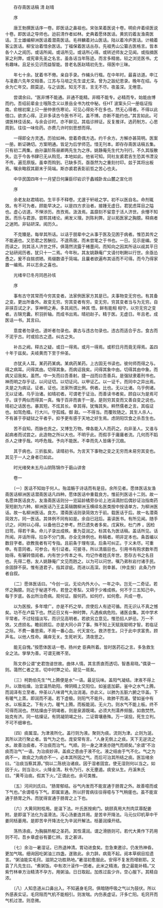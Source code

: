 <!-- { "loadSidebar": true } -->


　　存存斋医话稿 清 赵晴

　　序

　　唐王勃撰医话序一卷。即医话之鼻祖也。宋张杲着医说十卷。明俞弁着续医说十卷。即医话之导师也。迨前清作者如林。史典着愿体医话。黄凯钧着友渔斋医话。王士雄编柳洲医话着潜斋医话。毛祥麟着对山医话。陆以着冷庐医话。计楠着客尘医话。柳宝诒着惜余医话。丁福保着医话丛存。先祖秀山公纂古医格言。皆本各个人之阅历。或话所闻。或话所见。或话所心得。或转述师友之见闻。或指摘医家之利弊。或宪章先圣之名言。虽各话当年陈迹。而言多精凿。较之浏览医书。尤有趣味。且足长见识而益智能。昔老名医赵晴初先生。得医中三昧。

　　年七十余。犹着书不倦。亲自手录。作蝇头行楷。在中年时。最喜访道。申江与凌嘉六先年交相善。江苏与马培之先生谊尤深。曾为之跋纪恩录。晚年在绍。与余为亡年交。颇莫逆。与之谈医。知无不言。言无不尽。夜虽深。无倦意。

　　尝谓余曰。“医非博不能通。非通不能精。非精不能专。必精而专。始能由博而约。吾绍前辈金士哦陈念义以景岳全书为枕中秘。任HT 波案头只一册临证指南。俞根初案上只一册仲景伤寒论。可见心得处不在多也。然无心得者。不得以此借口。欲求心得。正非多读古今医书不可。盖不博。亦断不能约也。”其言如此。可谓医林佳话矣。与余会诊时。亦不鲜见。其临诊辨证。反复推详。选药制方。心思周到。往往一味佐药。亦费几许时刻思想而得。

　　一得即全方灵透。历验如神。尝着奇偶方选。约千余方。方解亦甚简明。医案一册。断证确切。方案明通。皆足为后学师范。惜无刊本。即存存斋医话稿五集。只有初二两集。由孙瀛阶陈昼卿两先生为之序。姚静庵先生代为刊行。不久其版散失。迄于今各书肆已无从购觅。本地如此。他省可知。同社友裘君吉生恐其书湮没不传。遍觅原版。虽幸而购到。已缺多页。亟亟然为之重刻付印。兹于其将出板焉。嘱余略叙其巅末于简端。斯亦裘君表彰前哲之苦心也夫。

　　中华民国四年十一月望日何廉臣印岩识于蠡城卧龙山麓之宣化坊

　　序

　　余老友赵君晴初。生平手不释卷。尤邃于轩岐之学。初不以医自名。命剂辄效。有不可为者。顾能早决之。以是四方求治者。接踵无虚日。君犹虑耳目之隘也。虚心访道。不惮涉历。孜孜焉。汲汲焉。盖靡刻不留意于活人济世。余懵不知医。而乐与君游。尝聆其绪论。阐发义理。剀陈利弊。足以拓医家之胸臆。释病者之迷罔。非钻研深。阅历久。

　　不克臻是。每举其所话。以话于朋辈中之从事于医及见困于病者。惟恐其传之不能遍也。又恐君之苦酬应。不遑燕居。而未尝笔之于书也。一日。见示是编。受而读之。则其活人济世之怀。俱蔼然流露于楮墨间。而知向之因其所话以觇其平日之钻研阅历者。犹只十一二焉。今年秋。其友姚静庵广文请付剞劂以行世。余亟怂恿之。爰不自揣谫陋。焉缀数语于简端。且曩者欲遍布其话而不可得。而今乃得家置一编焉。并以志余之喜也。

　　光绪辛巳冬月同邑孙垓

　　序

　　事有古守其常而今穷其变者。法家例医家方其是已。夫事物变无穷也。有其备之变。更出所备外。故变无穷。穷其变者有穷。变无穷。穷其变者当与为无穷。自非挟百试之才。享神明之寿。多其阅历。神其 悟。鲜有能相 相守。以穷无穷之变者。古锦充囊。积羽折轴。而成书出焉。晴初赵子。精于医。无虚日。年且老。成医话一书。其言曰。

　　意度者勿录也。道听者勿录也。袭古与违古勿录也。违古而适合乎古。食古而不泥乎古。时或拾古之遗。纠古之失。

　　补古之阙。释古之疑。或日一得焉。或月一得焉。或积日月而竟无得焉。盖四十年于兹矣。夫岐黄而下至于仲圣。

　　亦犹夫人耳。某药药某病。某病药某药。上古固无书读也。彼何师而得之与。得之病耳。问得其由。切得其象。而病诏我矣。问得其象中由。切得其由中象。而病又诏我矣。虽然。中一矢而曰吾善射。捷一战而曰吾善兵。是强狱隶着刑书也。神而明之存乎证。以问证切。以切证问。以甲证乙。以一证千。而同中之异出焉。夫是之为病证。证者。证也。法家所谓比例。例者。比也。无以比诸。乌乎例诸。无以证诸。乌乎治诸。如晴初者。可谓老于证治。而善读书者矣。顾自以为是焉可乎。误于两似而得其一真。悔于百非而衷于一是。是则穷其变而又善自变之说也。晴初之话医也。暴其短。不炫其长。幸其得。犹悔其失。粹然儒者之言。其临证也。如驾危樯。行大川。守孤城。御 敌。一不得当。而覆败随之。其生人杀人。不有甚于亭疑狱之平者乎。抑予更有感于天地之好生焉。虑阴阳饮食之杀吾生也。

　　苦不自知。而脉也贡之。又博生万物。俾各能入人而药之。向非圣人。又谁与起病者而试尝之。此造物之所以大也。不明乎此。而假手于庸庸者流。几何而不蹈杀人之律乎哉。呜呼危哉。予向不能医。不幸而先人皆痛于沉痼。

　　其于病也。三折肱矣。读晴初书。为言天下事物之变之无穷而未易穷其变也。其见于一人之身者已如此。

　　时光绪癸未五月山阴陈锦作于蕺山讲舍

　　卷一

　　〔一〕医话不知始于何人。殆滥觞于诗话而有是目。余所见者。愿体医话友渔斋医话柳洲医话潜斋医话凡四种。愿体医话中重载良方。惟前列医话十二则。故一名愿体医话良方。友渔斋医话则分一览延龄橘旁杂论上池涓滴肘后偶钞证治指南药笼短剧为六种。柳洲医话乃王孟英辑魏柳洲玉横续名医类按中按语单方。为柳洲医话。故一名柳洲医话。良方。潜斋医话则录简效方于前。载医话于后。故一名潜斋简效方。同一医话。其体例不同有如是。余自已冠后。喜读医书。有所见闻。随手识之。间附以心得。以备他日之参考。然已遗失者多矣。戊寅秋。杜门养 。因检旧笥。得若干条。命儿子录出成帙。重为芟润之。标其名为医话稿。盖话所见。话所闻。并话所得。拉杂不分门类。亦全无体例也。称稿者。明非定本也。条首编以数目字者。欲教我者有可专指。且前条于理有误。后条可纠正。于义未尽。可重申。有意同者。可参合。有引证者。可披寻。所以清眉目也。引用书有购求数年而始得。有辗转借阅者。内有世少传本之书。均记作者姓氏年世。思存古书之名目也。先得二卷。友人姚静庵广文见而韪之。以为可以问世。嘱乃弟秋岩付诸手民。余固辞不获。惟有道君子。指其谬疵。而进以高深。则幸甚。〔仲圭按〕此条乃作者自叙。

　　〔二〕愿体医话曰。“今创一议。无论内外大小。一年之中。岂无一二奇证。若怀之胸臆。则近于秘道不传。若登之枣梨。又碍于少难成帙。何不于三五知己中。每于岁底。各出所治奇病。观何证。服何药。如何疗。如何愈。共成一卷。

　　以为医按。多年增广。亦是不朽之举。庶使后人有迹可循。而无识认不真之憾矣。功不在卢扁下也。然近日又有一种时弊。凡遇疾病危险。诸医会集。其中学术平常者。不过轻描淡写。而识见高明者。若欲另立意见。惟恐招人妒忌。万一不效。又虑损名。瞻前顾后。亦是大同小异了事。殊不知上天赋我聪明才智。若临证之际。不费一番思索。不用一番心血。代天宣化。救济苍生。只于此中求富贵。顾声名。以他人性命。痛痒无关。生死听天。清夜思之。

　　能无自愧。”按愿体医话一卷。扬州史 臣典所着。皆时医药石之言。多急救生全之法。孳孳为善。可谓无微不至。

　　陈文恭公谓“史君饱谙世故。曲体人情。其言质直而透切。智愚易晓。”偶录一则。蔼然仁者之言。切中时弊之论。窥见一斑矣。

　　〔三〕柯韵伯先生“气上腾便是水”一语。最足玩味。盖阳气凝结。津液不得上升。以致枯燥。治宜温热助阳。俾阴精上交阳位。如釜底加薪。釜中之水气上腾。而润泽有立至者。仲圣以八味肾气丸治消渴。亦此义。以肺为五脏六腑之华盖。下有暖气上蒸。即润而不渴。若下虚极。则阳气不能升。故肺干而渴。譬如釜中有水。以板盖之。下有火力。暖气上腾。而板能润。无火力。则水气不能上板。终不可得而润也。然枯燥由于阴竭者。则是泉源既竭。必须大剂濡养频服。如救焚然。始克有济。同一枯燥证。有阴凝阴竭之分。二证霄壤悬殊。万一误投。死生立判。不可不细审也。

　　〔四〕痰属湿。为津液所化。盖行则为液。聚则为痰。流则为津。止则为涎。其所以流行聚止者。皆气为之也。庞安常有言。“人身无倒上之痰。天下无逆流之水。故善治痰者。不治痰而治气。气顺。则一身之津液亦随气而顺矣。”余谓“不治痰而治气”一语。为治痰妙谛。盖痰之患由于液不化。液之结由于气不化。气之为病不一。故痰之为病亦不一。必本其所因之气。而后可治其所结之痰。医旨绪余曰。“治痰当察其源。”倘以二陈统治诸痰。因于湿者固宜。使无湿则何以当之。如因于火。则当治火。火降金清。秋令乃行。水无壅遏。痰安从生。丹溪朱氏曰。“黄芩治痰。假其下火。”正谓此也。余可类推。

　　〔五〕河间刘氏曰。“肠胃郁结。谷气内发而不能宣通于肠胃之外。故善噫而或下气也。”余谓噫与下气。即属宣通。所以肝胃病往往得噫与下气稍瘥也。虽不能宣通于肠胃之外。而犹得宣通于肠胃之上下也。

　　〔六〕大黄同附桂用。是温下法。叶氏医按痢门。姚颐真用大剂肉苁蓉配姜附。是即温下法化为温滑法。泻心汤姜连并用。是苦辛开降法。马元仪印机草中干姜同栝蒌用。是即苦辛开降法化为辛润开解法。栝蒌润燥开结。

　　荡热涤痰。为胸膈热郁之圣药。其性濡润。谓之滑肠则可。若代大黄作下药用则不可。吾乡章虚谷有蒌仁辨。言之甚详。

　　〔七〕余治一暑湿证。已热退神清。胃动进食矣。忽急柬邀诊。仍发热神昏。更加气喘。细询因吃粥油三四盏。遂致此。余力辞。病竟不起。阅本草纲目拾遗言。“粥油能实毛窍。滋阴之功胜熟地。”暑湿初愈服此。安得不复发而增剧耶。又袁了凡先生曰。“煮粥饭。中有浓汁滚作一团者。此米之精液。食之最能补精。”又紫竹林单方治精清不孕方。用粥油。日日取起。加炼过盐少许。空心服下。其精自浓。

　　〔八〕人知息道从口鼻出入。不知遍身毛窍。俱暗随呼吸之气以为鼓伏。所以外感表实证。毛窍阻而气机不能相引。则发喘。内伤表虚证。汗多亡阳。毛窍开而气机过泄。则息微。

